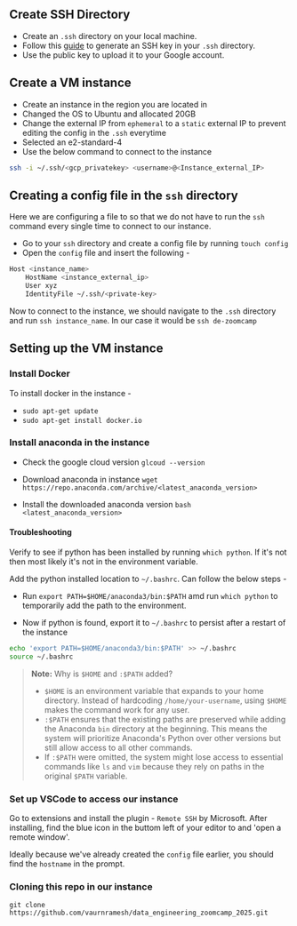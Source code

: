 ## Create SSH Directory

- Create an `.ssh` directory on your local machine.  
- Follow this [guide](https://cloud.google.com/compute/docs/connect/create-ssh-keys#linux-and-macos) to generate an SSH key in your `.ssh` directory.  
- Use the public key to upload it to your Google account.  


## Create a VM instance

- Create an instance in the region you are located in 
- Changed the OS to Ubuntu and allocated 20GB
- Change the external IP from `ephemeral` to a `static` external IP to prevent editing the config in the `.ssh` everytime
- Selected an e2-standard-4
- Use the below command to connect to the instance

```bash
ssh -i ~/.ssh/<gcp_privatekey> <username>@<Instance_external_IP>
```

## Creating a config file in the `ssh` directory

Here we are configuring a file to so that we do not have to run the `ssh` command every single time to connect to our instance. 

- Go to your `ssh` directory and create a config file by running `touch config`
- Open the `config` file and insert the following - 

```bash
Host <instance_name>
    HostName <instance_external_ip>
    User xyz
    IdentityFile ~/.ssh/<private-key>
```

Now to connect to the instance, we should navigate to the `.ssh` directory and run `ssh instance_name`. In our case it would be `ssh de-zoomcamp`

## Setting up the VM instance

### Install Docker

To install docker in the instance - 
- `sudo apt-get update`
- `sudo apt-get install docker.io`

### Install anaconda in the instance

- Check the google cloud version `glcoud --version`

- Download anaconda in instance
`wget https://repo.anaconda.com/archive/<latest_anaconda_version>`

- Install the downloaded anaconda version
`bash <latest_anaconda_version>`

#### Troubleshooting

Verify to see if python has been installed by running `which python`. If it's not then most likely it's not in the environment variable. 

Add the python installed location to `~/.bashrc`. Can follow the below steps - 

- Run `export PATH=$HOME/anaconda3/bin:$PATH` amd run `which python` to temporarily add the path to the environment. 

- Now if python is found, export it to `~/.bashrc` to persist after a restart of the instance

```bash
echo 'export PATH=$HOME/anaconda3/bin:$PATH' >> ~/.bashrc
source ~/.bashrc
```

> **Note:** Why is `$HOME` and `:$PATH` added?  
> - `$HOME` is an environment variable that expands to your home directory. Instead of hardcoding `/home/your-username`, using `$HOME` makes the command work for any user.  
> - `:$PATH` ensures that the existing paths are preserved while adding the Anaconda `bin` directory at the beginning. This means the system will prioritize Anaconda's Python over other versions but still allow access to all other commands.  
> - If `:$PATH` were omitted, the system might lose access to essential commands like `ls` and `vim` because they rely on paths in the original `$PATH` variable.

### Set up VSCode to access our instance

Go to extensions and install the plugin - `Remote SSH` by Microsoft. After installing, find the blue icon in the buttom left of your editor to and 'open a remote window'. 

Ideally because we've already created the `config` file earlier, you should find the `hostname` in the prompt. 

### Cloning this repo in our instance

`git clone https://github.com/vaurnramesh/data_engineering_zoomcamp_2025.git`

